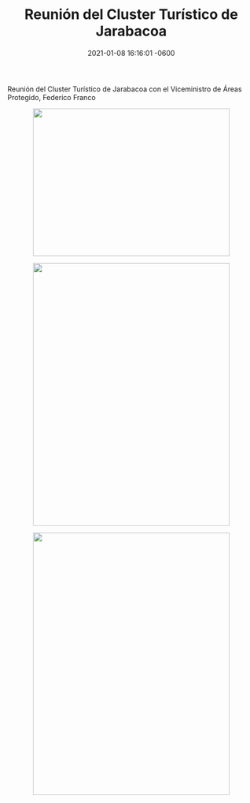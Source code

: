 ﻿---
layout: post
title: Reunión del Cluster Turístico de Jarabacoa
date: 2021-01-08 16:16:01 -0600
category: eventos
image: https://res.cloudinary.com/duuonteo7/image/upload/v1610366963/08-01-21/WhatsApp_Image_2021-01-09_at_12.58.22_PM_1.jpg
---
<p>Reuni&oacute;n del Cluster Tur&iacute;stico de Jarabacoa con el Viceministro de &Aacute;reas Protegido, Federico Franco</p>
<p><img src="https://res.cloudinary.com/duuonteo7/image/upload/v1610366963/08-01-21/WhatsApp_Image_2021-01-09_at_12.58.22_PM_1.jpg" alt="" style="display: block; margin-left: auto; margin-right: auto;" width="400" height="300" /></p>
<p><img src="https://res.cloudinary.com/duuonteo7/image/upload/v1610366963/08-01-21/WhatsApp_Image_2021-01-09_at_12.58.22_PM.jpg" alt="" style="display: block; margin-left: auto; margin-right: auto;" width="400" height="533" /></p>
<p><img src="https://res.cloudinary.com/duuonteo7/image/upload/v1610366963/08-01-21/WhatsApp_Image_2021-01-09_at_12.58.22_PM_2.jpg" alt="" style="display: block; margin-left: auto; margin-right: auto;" width="400" height="533" /></p>